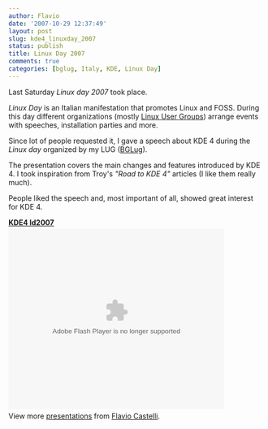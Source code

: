 ```yaml
---
author: Flavio
date: '2007-10-29 12:37:49'
layout: post
slug: kde4_linuxday_2007
status: publish
title: Linux Day 2007
comments: true
categories: [bglug, Italy, KDE, Linux Day]
---
```


Last Saturday _Linux day 2007_ took place.

_Linux Day_ is an Italian manifestation that promotes Linux and FOSS. During
this day different organizations (mostly [Linux User
Groups](http://en.wikipedia.org/wiki/Linux_User_Group)) arrange events with
speeches, installation parties and more.

Since lot of people requested it, I gave a speech about KDE 4 during the
_Linux day_ organized by my LUG ([BGLug](http://www.bglug.it)).

The presentation covers the main changes and features introduced by KDE 4. I
took inspiration from Troy's _"Road to KDE 4"_ articles (I like them really
much).

People liked the speech and, most important of all, showed great interest for
KDE 4.

<div style="width:425px" id="__ss_12631095"><strong style="display:block;margin:12px 0 4px"><a href="http://www.slideshare.net/fcastelli/kde4-ld2007" title="KDE4 ld2007">KDE4 ld2007</a></strong><object id="__sse12631095" width="425" height="355"><param name="movie" value="http://static.slidesharecdn.com/swf/ssplayer2.swf?doc=kde4-ld2007-120421100713-phpapp02&stripped_title=kde4-ld2007&userName=fcastelli" /><param name="allowFullScreen" value="true"/><param name="allowScriptAccess" value="always"/><param name="wmode" value="transparent"/><embed name="__sse12631095" src="http://static.slidesharecdn.com/swf/ssplayer2.swf?doc=kde4-ld2007-120421100713-phpapp02&stripped_title=kde4-ld2007&userName=fcastelli" type="application/x-shockwave-flash" allowscriptaccess="always" allowfullscreen="true" wmode="transparent" width="425" height="355"></embed></object><div style="padding:5px 0 12px">View more <a href="http://www.slideshare.net/">presentations</a> from <a href="http://www.slideshare.net/fcastelli">Flavio Castelli</a>.</div></div>
